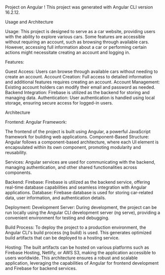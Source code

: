 Project on Angular !
This project was generated with Angular CLI version 16.2.12.

Usage and Architecture

Usage:
This project is designed to serve as a car website, providing users with the ability to explore various cars. Some features are accessible without requiring an account, such as browsing through available cars. However, accessing full information about a car or performing certain actions might necessitate creating an account and logging in.

Features:

Guest Access: Users can browse through available cars without needing to create an account.
Account Creation: Full access to detailed information and additional features requires creating an account.
Account Management: Existing account holders can modify their email and password as needed.
Backend Integration: Firebase is utilized as the backend for storing and managing data.
Authentication: User authentication is handled using local storage, ensuring secure access for logged-in users.

Architecture

Frontend:
Angular Framework: 

The frontend of the project is built using Angular, a powerful JavaScript framework for building web applications.
Component-Based Structure: Angular follows a component-based architecture, where each UI element is encapsulated within its own component, promoting modularity and reusability.

Services:
Angular services are used for communicating with the backend, managing authentication, and other shared functionalities across components.

Backend:
Firebase: Firebase is utilized as the backend service, offering real-time database capabilities and seamless integration with Angular applications.
Database: Firebase database is used for storing car-related data, user information, and authentication details.

Deployment:
Development Server:
During development, the project can be run locally using the Angular CLI development server (ng serve), providing a convenient environment for testing and debugging.

Build Process: 
To deploy the project to a production environment, the Angular CLI's build process (ng build) is used. This generates optimized build artifacts that can be deployed to a hosting service.

Hosting:
The built artifacts can be hosted on various platforms such as Firebase Hosting, Netlify, or AWS S3, making the application accessible to users worldwide.
This architecture ensures a robust and scalable application, leveraging the capabilities of Angular for frontend development and Firebase for backend services.
